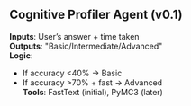 ## Cognitive Profiler Agent (v0.1)
**Inputs**: User’s answer + time taken  
**Outputs**: "Basic/Intermediate/Advanced"  
**Logic**:  
- If accuracy <40% → Basic  
- If accuracy >70% + fast → Advanced  
**Tools**: FastText (initial), PyMC3 (later)  
